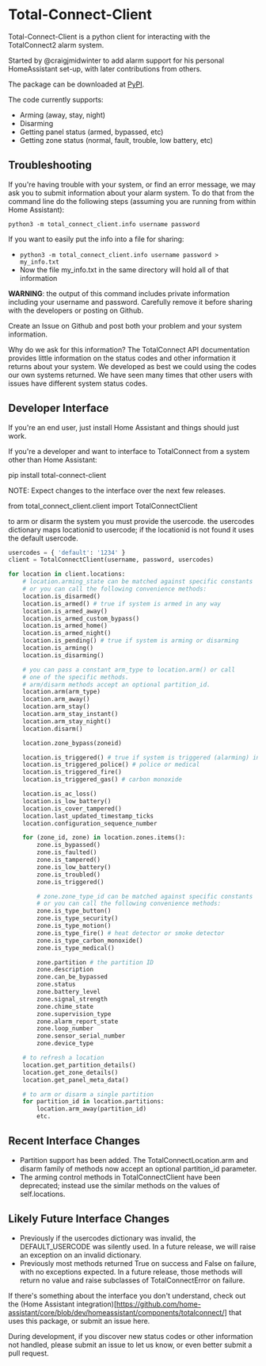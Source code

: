 # Total-Connect-Client
Total-Connect-Client is a python client for interacting with the TotalConnect2 alarm system.

Started by @craigjmidwinter to add alarm support for his personal HomeAssistant set-up, with later contributions from others.

The package can be downloaded at [PyPI](https://pypi.org/project/total-connect-client/).

The code currently supports:
 - Arming (away, stay, night)
 - Disarming
 - Getting panel status (armed, bypassed, etc)
 - Getting zone status (normal, fault, trouble, low battery, etc)

## Troubleshooting

If you're having trouble with your system, or find an error message, we may ask you to submit information about your alarm system.  To do that from the command line do the following steps (assuming you are running from within Home Assistant):
 
`python3 -m total_connect_client.info username password`
 
If you want to easily put the info into a file for sharing: 
 - `python3 -m total_connect_client.info username password > my_info.txt`
 - Now the file my_info.txt in the same directory will hold all of that information

**WARNING**:  the output of this command includes private information including your username and password.  Carefully remove it before sharing with the developers or posting on Github.

Create an Issue on Github and post both your problem and your system information.

Why do we ask for this information?  The TotalConnect API documentation provides little information on the status codes and other information it returns about your system.  We developed as best we could using the codes our own systems returned.  We have seen many times that other users with issues have different system status codes.

## Developer Interface

If you're an end user, just install Home Assistant and things should just work.

If you're a developer and want to interface to TotalConnect from a system other than Home Assistant:

pip install total-connect-client

NOTE: Expect changes to the interface over the next few releases.

from total_connect_client.client import TotalConnectClient

to arm or disarm the system you must provide the usercode.
the usercodes dictionary maps locationid to usercode; if
the locationid is not found it uses the default usercode.
```python
usercodes = { 'default': '1234' }
client = TotalConnectClient(username, password, usercodes)

for location in client.locations:
    # location.arming_state can be matched against specific constants
    # or you can call the following convenience methods:
    location.is_disarmed()
    location.is_armed() # true if system is armed in any way
    location.is_armed_away()
    location.is_armed_custom_bypass()
    location.is_armed_home()
    location.is_armed_night()
    location.is_pending() # true if system is arming or disarming
    location.is_arming()
    location.is_disarming()

    # you can pass a constant arm_type to location.arm() or call
    # one of the specific methods.
    # arm/disarm methods accept an optional partition_id.
    location.arm(arm_type)
    location.arm_away()
    location.arm_stay()
    location.arm_stay_instant()
    location.arm_stay_night()
    location.disarm()

    location.zone_bypass(zoneid)

    location.is_triggered() # true if system is triggered (alarming) in any way
    location.is_triggered_police() # police or medical
    location.is_triggered_fire()
    location.is_triggered_gas() # carbon monoxide

    location.is_ac_loss()
    location.is_low_battery()
    location.is_cover_tampered()
    location.last_updated_timestamp_ticks
    location.configuration_sequence_number

    for (zone_id, zone) in location.zones.items():
        zone.is_bypassed()
        zone.is_faulted()
        zone.is_tampered()
        zone.is_low_battery()
        zone.is_troubled()
        zone.is_triggered()

        # zone.zone_type_id can be matched against specific constants
        # or you can call the following convenience methods:
        zone.is_type_button()
        zone.is_type_security()
        zone.is_type_motion()
        zone.is_type_fire() # heat detector or smoke detector
        zone.is_type_carbon_monoxide()
        zone.is_type_medical()

        zone.partition # the partition ID
        zone.description
        zone.can_be_bypassed
        zone.status
        zone.battery_level
        zone.signal_strength
        zone.chime_state
        zone.supervision_type
        zone.alarm_report_state
        zone.loop_number
        zone.sensor_serial_number
        zone.device_type

    # to refresh a location
    location.get_partition_details()
    location.get_zone_details()
    location.get_panel_meta_data()

    # to arm or disarm a single partition
    for partition_id in location.partitions:
        location.arm_away(partition_id)
        etc.
```

## Recent Interface Changes

* Partition support has been added. The TotalConnectLocation.arm and disarm family of methods now accept an optional partition_id parameter.
* The arming control methods in TotalConnectClient have been deprecated; instead use the
similar methods on the values of self.locations.

## Likely Future Interface Changes

* Previously if the usercodes dictionary was invalid, the DEFAULT_USERCODE
was silently used. In a future release, we will raise an exception on an invalid dictionary.
* Previously most methods returned True on success and False on failure, with no exceptions expected. In a future release, those methods will return no value and raise subclasses of TotalConnectError on failure.

If there's something about the interface you don't understand, check out the (Home Assistant integration)[https://github.com/home-assistant/core/blob/dev/homeassistant/components/totalconnect/] that uses this package, or submit an issue here.

During development, if you discover new status codes or other information not handled, please submit an issue to let us know, or even better submit a pull request.

